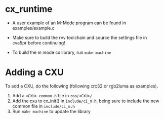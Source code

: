 # cx_runtime

* A user example of an M-Mode program can be found in examples/example.c

* Make sure to build the rvv toolchain and source the settings file in cva5pr before continuing!

* To build the m mode cx library, run `make machine`

# Adding a CXU
To add a CXU, do the following (following crc32 or rgb2luma as examples).
1. Add a `<CXU>_common.h` file in `zoo/<CXU>/`
2. Add the cxu to cx_init() in `include/ci_m.h`, being sure to include the new common file in `include/ci_m.h`
3. Run `make machine` to update the library

